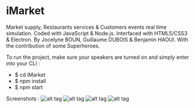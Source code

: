 # iMarket
Market supply, Restaurants services & Customers events real time simulation.
Coded with JavaScript & Node.js. Interfaced with HTML5/CSS3 & Electron.
By Jocelyne BOUN, Guillaume DUBOIS & Benjamin HAOUI.
With the contribution of some Superheroes.

To run the project, make sure your speakers are turned on and simply enter into your CLI :

- $ cd iMarket
- $ npm install
- $ npm start

Screenshots :
![alt tag](https://github.com/zirkis/Market-Simulation/blob/master/app/ressources/screenshots/Capture%20d’écran%202016-04-02%20à%2000.17.05.png)
![alt tag](https://github.com/zirkis/Market-Simulation/blob/master/app/ressources/screenshots/Capture%20d’écran%202016-04-02%20à%2000.17.22.png)
![alt tag](https://github.com/zirkis/Market-Simulation/blob/master/app/ressources/screenshots/Capture%20d’écran%202016-04-02%20à%2000.17.50.png)
![alt tag](https://github.com/zirkis/Market-Simulation/blob/master/app/ressources/screenshots/Capture%20d’écran%202016-04-02%20à%2000.51.05.png)
